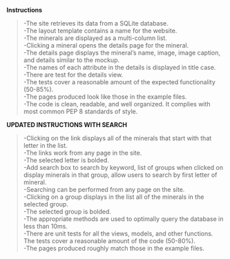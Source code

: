 **Instructions** <br />
>-The site retrieves its data from a SQLite database.<br />
>-The layout template contains a name for the website.<br />
>-The minerals are displayed as a multi-column list.<br />
>-Clicking a mineral opens the details page for the mineral.<br />
>-The details page displays the mineral’s name, image, image caption, and details similar to the mockup.<br />
>-The names of each attribute in the details is displayed in title case.<br />
>-There are test for the details view.<br />
>-The tests cover a reasonable amount of the expected functionality (50-85%).<br />
>-The pages produced look like those in the example files.<br />
>-The code is clean, readable, and well organized. It complies with most common PEP 8 standards of style.<br />

**UPDATED INSTRUCTIONS WITH SEARCH**<br />
>-Clicking on the link displays all of the minerals that start with that letter in the list.<br />
>-The links work from any page in the site.<br />
>-The selected letter is bolded.<br />
>-Add search box to search by keyword, list of groups when clicked on display minerals in that group, allow users to search by first letter of mineral.<br />
>-Searching can be performed from any page on the site.<br />
>-Clicking on a group displays in the list all of the minerals in the selected group.<br />
>-The selected group is bolded.<br />
>-The appropriate methods are used to optimally query the database in less than 10ms.<br />
>-There are unit tests for all the views, models, and other functions. The tests cover a reasonable amount of the code (50-80%).<br />
>-The pages produced roughly match those in the example files.<br />



